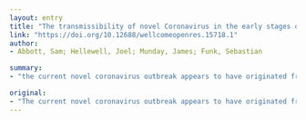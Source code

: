 ```yaml
---
layout: entry
title: "The transmissibility of novel Coronavirus in the early stages of the 2019-20 outbreak in Wuhan: Exploring initial point-source exposure sizes and durations using scenario analysis"
link: "https://doi.org/10.12688/wellcomeopenres.15718.1"
author:
- Abbott, Sam; Hellewell, Joel; Munday, James; Funk, Sebastian

summary:
- "the current novel coronavirus outbreak appears to have originated from a point-source exposure event at Huanan seafood wholesale market in Wuhan, China. There is still uncertainty around the scale and duration of this exposure event. We restricted model simulations based on the number of observed cases on the 25th of January. Using a pre-intervention SARS-like serial interval we found that the most likely scenario produced an R0 estimate between 2-2."

original:
- "The current novel coronavirus outbreak appears to have originated from a point-source exposure event at Huanan seafood wholesale market in Wuhan, China. There is still uncertainty around the scale and duration of this exposure event. This has implications for the estimated transmissibility of the coronavirus and as such, these potential scenarios should be explored. Methods: We used a stochastic branching process model, parameterised with available data where possible and otherwise informed by the 2002-2003 Severe Acute Respiratory Syndrome (SARS) outbreak, to simulate the Wuhan outbreak. We evaluated scenarios for the following parameters: the size, and duration of the initial transmission event, the serial interval, and the reproduction number (R0). We restricted model simulations based on the number of observed cases on the 25th of January, accepting samples that were within a 5% interval on either side of this estimate. Results: Using a pre-intervention SARS-like serial interval suggested a larger initial transmission event and a higher R0 estimate. Using a SARs-like serial interval we found that the most likely scenario produced an R0 estimate between 2-2.7 (90% credible interval (CrI)). A pre-intervention SARS-like serial interval resulted in an R0 estimate between 2-3 (90% CrI). There were other plausible scenarios with smaller events sizes and longer duration that had comparable R0 estimates. There were very few simulations that were able to reproduce the observed data when R0 was less than 1. Conclusions: Our results indicate that an R0 of less than 1 was highly unlikely unless the size of the initial exposure event was much greater than currently reported. We found that R0 estimates were comparable across scenarios with decreasing event size and increasing duration. Scenarios with a pre-intervention SARS-like serial interval resulted in a higher R0 and were equally plausible to scenarios with SARs-like serial intervals."
---
```


